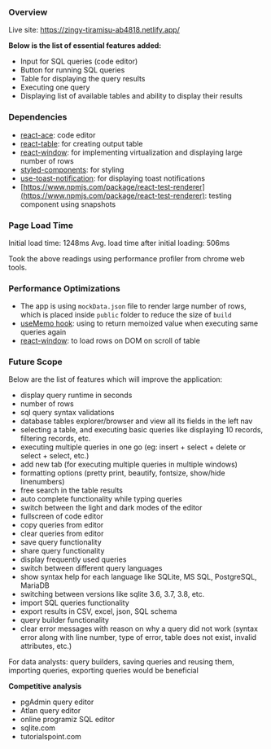 ### Overview

Live site: https://zingy-tiramisu-ab4818.netlify.app/

**Below is the list of essential features added:**
- Input for SQL queries (code editor)
- Button for running SQL queries
- Table for displaying the query results
- Executing one query
- Displaying list of available tables and ability to display their results

### Dependencies

- [react-ace](https://www.npmjs.com/package/react-ace): code editor
- [react-table](https://www.npmjs.com/package/react-table): for creating output table
- [react-window](https://www.npmjs.com/package/react-window): for implementing virtualization and displaying large number of rows
- [styled-components](https://www.npmjs.com/package/styled-components): for styling
- [use-toast-notification](https://www.npmjs.com/package/styled-components): for displaying toast notifications
- [https://www.npmjs.com/package/react-test-renderer](https://www.npmjs.com/package/react-test-renderer): testing component using snapshots

### Page Load Time

Initial load time: 1248ms
Avg. load time after initial loading: 506ms

Took the above readings using performance profiler from chrome web tools.

### Performance Optimizations

- The app is using `mockData.json` file to render large number of rows, which is placed inside `public` folder to reduce the size of `build`
- [useMemo hook](https://reactjs.org/docs/hooks-reference.html#usememo): using to return memoized value when executing same queries again
- [react-window](https://www.npmjs.com/package/react-window): to load rows on DOM on scroll of table

### Future Scope

Below are the list of features which will improve the application:
- display query runtime in seconds
- number of rows 
- sql query syntax validations
- database tables explorer/browser and view all its fields in the left nav
- selecting a table, and executing basic queries like displaying 10 records, filtering records, etc.
- executing multiple queries in one go (eg: insert + select + delete or select + select, etc.)
- add new tab (for executing multiple queries in multiple windows)
- formatting options (pretty print, beautify, fontsize, show/hide linenumbers)
- free search in the table results
- auto complete functionality while typing queries
- switch between the light and dark modes of the editor
- fullscreen of code editor
- copy queries from editor
- clear queries from editor
- save query functionality
- share query functionality
- display frequently used queries
- switch between different query languages
- show syntax help for each language like SQLite, MS SQL, PostgreSQL, MariaDB
- switching between versions like sqlite 3.6, 3.7, 3.8, etc.
- import SQL queries functionality
- export results in CSV, excel, json, SQL schema
- query builder functionality
- clear error messages with reason on why a query did not work (syntax error along with line number, type of error, table does not exist, invalid attributes, etc.)

For data analysts: query builders, saving queries and reusing them, importing queries, exporting queries would be beneficial

**Competitive analysis**

- pgAdmin query editor
- Atlan query editor
- online programiz SQL editor
- sqlite.com
- tutorialspoint.com
